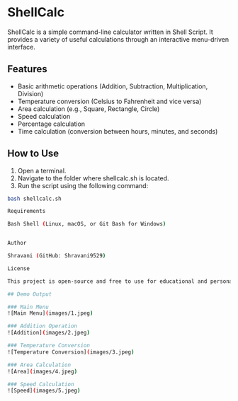 # ShellCalc

ShellCalc is a simple command-line calculator written in Shell Script. It provides a variety of useful calculations through an interactive menu-driven interface.

## Features

- Basic arithmetic operations (Addition, Subtraction, Multiplication, Division)
- Temperature conversion (Celsius to Fahrenheit and vice versa)
- Area calculation (e.g., Square, Rectangle, Circle)
- Speed calculation
- Percentage calculation
- Time calculation (conversion between hours, minutes, and seconds)

## How to Use

1. Open a terminal.
2. Navigate to the folder where shellcalc.sh is located.
3. Run the script using the following command:

```bash
bash shellcalc.sh

Requirements

Bash Shell (Linux, macOS, or Git Bash for Windows)


Author

Shravani (GitHub: Shravani9529)

License

This project is open-source and free to use for educational and personal purposes.

## Demo Output

### Main Menu
![Main Menu](images/1.jpeg)

### Addition Operation
![Addition](images/2.jpeg)

### Temperature Conversion
![Temperature Conversion](images/3.jpeg)

### Area Calculation
![Area](images/4.jpeg)

### Speed Calculation
![Speed](images/5.jpeg)